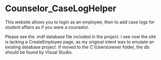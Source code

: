 # Counselor_CaseLogHelper
This website allows you to login as an employee, then to add case logs for student affairs as if you were a counselor.


Please see the .mdf database file included in the project. I see now the site is lacking a CreateEmployee page, as my 
original intent was to emulate an existing database project. If moved to the C:\Users\owner folder, the db should be found by Visual Studio.

